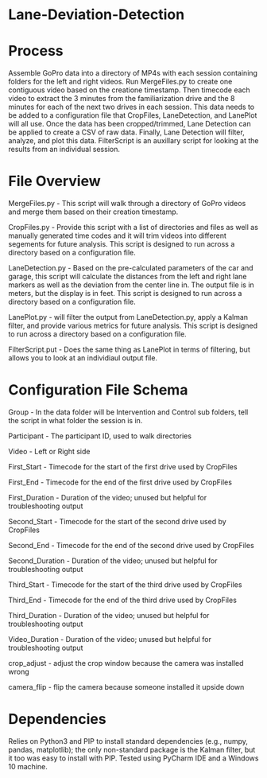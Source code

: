 # Lane-Deviation-Detection

# Process

Assemble GoPro data into a directory of MP4s with each session containing folders for the left and right videos. Run MergeFiles.py to create one contiguous video based on the creatione timestamp. Then timecode each video to extract the 3 minutes from the familiarization drive and the 8 minutes for each of the next two drives in each session. This data needs to be added to a configuration file that CropFiles, LaneDetection, and LanePlot will all use. Once the data has been cropped/trimmed, Lane Detection can be applied to create a CSV of raw data. Finally, Lane Detection will filter, analyze, and plot this data. FilterScript is an auxillary script for looking at the results from an individual session.

# File Overview

MergeFiles.py - This script will walk through a directory of GoPro videos and merge them based on their creation timestamp.

CropFiles.py - Provide this script with a list of directories and files as well as manually generated time codes and it will trim videos into different segements for future analysis. This script is designed to run across a directory based on a configuration file.

LaneDetection.py - Based on the pre-calculated parameters of the car and garage, this script will calculate the distances from the left and right lane markers as well as the deviation from the center line in. The output file is in meters, but the display is in feet. This script is designed to run across a directory based on a configuration file.

LanePlot.py - will filter the output from LaneDetection.py, apply a Kalman filter, and provide various metrics for future analysis. This script is designed to run across a directory based on a configuration file.

FilterScript.put - Does the same thing as LanePlot in terms of filtering, but allows you to look at an individiaul output file.

# Configuration File Schema

Group - In the data folder will be Intervention and Control sub folders, tell the script in what folder the session is in.

Participant - The participant ID, used to walk directories

Video	- Left or Right side

First_Start - Timecode for the start of the first drive used by CropFiles

First_End	- Timecode for the end of the first drive used by CropFiles

First_Duration - Duration of the video; unused but helpful for troubleshooting output

Second_Start - Timecode for the start of the second drive used by CropFiles

Second_End - Timecode for the end of the second drive used by CropFiles

Second_Duration - Duration of the video; unused but helpful for troubleshooting output

Third_Start - Timecode for the start of the third drive used by CropFiles

Third_End - Timecode for the end of the third drive used by CropFiles

Third_Duration - Duration of the video; unused but helpful for troubleshooting output

Video_Duration - Duration of the video; unused but helpful for troubleshooting output

crop_adjust	- adjust the crop window because the camera was installed wrong

camera_flip - flip the camera because someone installed it upside down

# Dependencies
Relies on Python3 and PIP to install standard dependencies (e.g., numpy, pandas, matplotlib); the only non-standard package is the Kalman filter, but it too was easy to install with PIP. Tested using PyCharm IDE and a Windows 10 machine.
